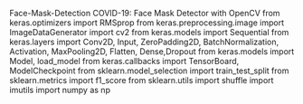 Face-Mask-Detection
COVID-19: Face Mask Detector with OpenCV from keras.optimizers import RMSprop from keras.preprocessing.image import ImageDataGenerator import cv2 from keras.models import Sequential from keras.layers import Conv2D, Input, ZeroPadding2D, BatchNormalization, Activation, MaxPooling2D, Flatten, Dense,Dropout from keras.models import Model, load_model from keras.callbacks import TensorBoard, ModelCheckpoint from sklearn.model_selection import train_test_split from sklearn.metrics import f1_score from sklearn.utils import shuffle import imutils import numpy as np
